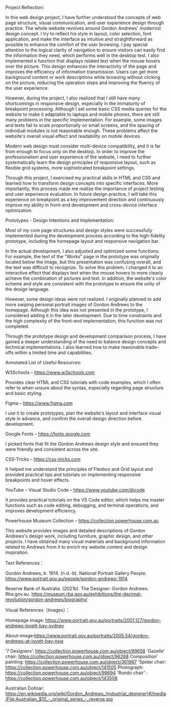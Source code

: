 Project Reflection: 

In this web design project, I have further understood the concepts of web page structure, visual communication, and user experience design through practice. The whole website revolves around Gordon Andrews' modernist design concept. I try to reflect his style in layout, color selection, font application,  and make the interface as intuitive and straightforward as possible to enhance the comfort of the user browsing. I pay special attention to the logical clarity of navigation to ensure visitors can easily find the information they need, which performs well in the desktop test. I also implemented a function that displays related text when the mouse hovers over the picture. This design enhances the interactivity of the page and improves the efficiency of information transmission. Users can get more background content or work descriptions while browsing without clicking on the picture, reducing the operation steps and improving the fluency of the user experience.

However, during the project, I also realized that I still have many shortcomings in responsive design, especially in the immaturity of breakpoint processing. Although I set some basic CSS media queries for the website to make it adaptable to laptops and mobile phones, there are still many problems in the specific implementation. For example, some images and texts fail to scale proportionally on small screens, and the spacing of individual modules is not reasonable enough. These problems affect the website's overall visual effect and readability on mobile devices.

Modern web design must consider multi-device compatibility, and it is far from enough to focus only on the desktop. In order to improve the professionalism and user experience of the website, I need to further systematically learn the design principles of responsive layout, such as flexible grid systems, more sophisticated breakpoint settings.

Through this project, I exercised my practical skills in HTML and CSS and learned how to transform design concepts into specific interfaces. More importantly, this process made me realize the importance of project testing and user experience evaluation. In future design practice, I will take this experience on breakpoint as a key improvement direction and continuously improve my ability in front-end development and cross-device interface optimization.



Prototypes - Design Intentions and Implementation:

Most of my core page structures and design styles were successfully implemented during the development process according to the high-fidelity prototype, including the homepage layout and responsive navigation bar.

In the actual development, I also adjusted and optimized some functions. For example, the text of the "Works" page in the prototype was originally located below the image, but this presentation was confusing overall, and the text was difficult to recognize. To solve this problem, I changed it to an interactive effect that displays text when the mouse hovers to more clearly achieve the combination of pictures and text. In addition, the website's color scheme and style are consistent with the prototype to ensure the unity of the design language.

However, some design ideas were not realized. I originally planned to add more swiping personal portrait images of Gordon Andrews to the homepage. Although this idea was not presented in the prototype, I considered adding it in the later development. Due to time constraints and the high complexity of the front-end implementation, this function was not completed.

Through the prototype design and development comparison process, I have gained a deeper understanding of the need to balance design concepts and technical implementations. I also learned how to make reasonable trade-offs within a limited time and capabilities.



Annotated List of Useful Resources:


W3Schools – https://www.w3schools.com

Provides clear HTML and CSS tutorials with code examples, which I often refer to when unsure about the syntax, especially regarding page structure and basic styling.

Figma – https://www.figma.com

I use it to create prototypes, plan the website's layout and interface visual style in advance, and confirm the overall design direction before development.

Google Fonts – https://fonts.google.com

I picked fonts that fit the Gordon Andrews design style and ensured they were friendly and consistent across the site.

CSS-Tricks – https://css-tricks.com

It helped me understand the principles of Flexbox and Grid layout and provided practical tips and tutorials on implementing responsive breakpoints and hover effects.

YouTube – Visual Studio Code – https://www.youtube.com/@code

It provides practical tutorials on the VS Code editor, which helps me master functions such as code editing, debugging, and terminal operations, and improves development efficiency.

Powerhouse Museum Collection – https://collection.powerhouse.com.au

This website provides images and detailed descriptions of Gordon Andrews's design work, including furniture, graphic design, and other projects. I have obtained many visual materials and background information related to Andrews from it to enrich my website content and design inspiration.






Text References：

Gordon Andrews, b. 1914. (n.d.-b). National Portrait Gallery People. https://www.portrait.gov.au/people/gordon-andrews-1914

Reserve Bank of Australia. (2021b). The Designer: Gordon Andrews. Rba.gov.au. https://museum.rba.gov.au/exhibitions/the-decimal-revolution/gordon-andrews/biography/


Visual References（Images）：

Homepage image: https://www.portrait.gov.au/portraits/2001.127/gordon-andrews-lovett-bay-sydney

About-image:https://www.portrait.gov.au/portraits/2005.54/gordon-andrews-at-lovett-bay-nsw 

‘7 Designers’: https://collection.powerhouse.com.au/object/99658
'Gazelle' chair: https://collection.powerhouse.com.au/object/96268
Composition' painting: https://collection.powerhouse.com.au/object/361967
'Spider chair: https://collection.powerhouse.com.au/object/141505
Photograph: https://collection.powerhouse.com.au/object/99694
'Rondo chair' : https://collection.powerhouse.com.au/object/143508

Australian Dolloar: https://en.wikipedia.org/wiki/Gordon_Andrews_(industrial_designer)#/media/File:Australian_$10_-_original_series_-_reverse.jpg


